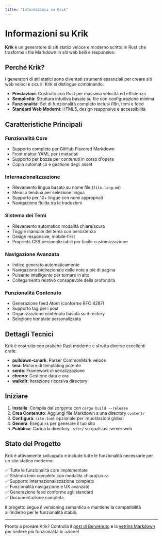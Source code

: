 ```yaml
---
title: "Informazioni su Krik"
---
```


# Informazioni su Krik

**Krik** è un generatore di siti statici veloce e moderno scritto in Rust che trasforma i file Markdown in siti web belli e responsive.

## Perché Krik?

I generatori di siti statici sono diventati strumenti essenziali per creare siti web veloci e sicuri. Krik si distingue combinando:

- **Prestazioni**: Costruito con Rust per massima velocità ed efficienza
- **Semplicità**: Struttura intuitiva basata su file con configurazione minima
- **Funzionalità**: Set di funzionalità completo inclusi i18n, temi e feed
- **Standard Web Moderni**: HTML5, design responsive e accessibilità

## Caratteristiche Principali

### Funzionalità Core
- Supporto completo per GitHub Flavored Markdown
- Front matter YAML per i metadati
- Supporto per bozze per contenuti in corso d'opera
- Copia automatica e gestione degli asset

### Internazionalizzazione
- Rilevamento lingua basato su nome file (`file.lang.md`)
- Menu a tendina per selezione lingua
- Supporto per 10+ lingue con nomi appropriati
- Navigazione fluida tra le traduzioni

### Sistema dei Temi
- Rilevamento automatico modalità chiara/scura
- Toggle manuale del tema con persistenza
- Design responsive, mobile-first
- Proprietà CSS personalizzabili per facile customizzazione

### Navigazione Avanzata
- Indice generato automaticamente
- Navigazione bidirezionale delle note a piè di pagina
- Pulsante intelligente per tornare in alto
- Collegamento relativo consapevole della profondità

### Funzionalità Contenuto
- Generazione feed Atom (conforme RFC 4287)
- Supporto tag per i post
- Organizzazione contenuto basata su directory
- Selezione template personalizzata

## Dettagli Tecnici

Krik è costruito con pratiche Rust moderne e sfrutta diverse eccellenti crate:

- **pulldown-cmark**: Parser CommonMark veloce
- **tera**: Motore di templating potente
- **serde**: Framework di serializzazione
- **chrono**: Gestione data e ora
- **walkdir**: Iterazione ricorsiva directory

## Iniziare

1. **Installa**: Compila dal sorgente con `cargo build --release`
2. **Crea Contenuto**: Aggiungi file Markdown a una directory `content/`
3. **Configura**: `site.toml` opzionale per impostazioni globali
4. **Genera**: Esegui `kk` per generare il tuo sito
5. **Pubblica**: Carica la directory `_site/` su qualsiasi server web

## Stato del Progetto

Krik è attivamente sviluppato e include tutte le funzionalità necessarie per un sito statico moderno:

✅ Tutte le funzionalità core implementate  
✅ Sistema temi completo con modalità chiara/scura  
✅ Supporto internazionalizzazione completo  
✅ Funzionalità navigazione e UX avanzate  
✅ Generazione feed conforme agli standard  
✅ Documentazione completa  

Il progetto segue il versioning semantico e mantiene la compatibilità all'indietro per le funzionalità stabili.

---

Pronto a provare Krik? Controlla il [post di Benvenuto](../posts/welcome.html) e la [vetrina Markdown](../posts/markdown-showcase.html) per vedere più funzionalità in azione!